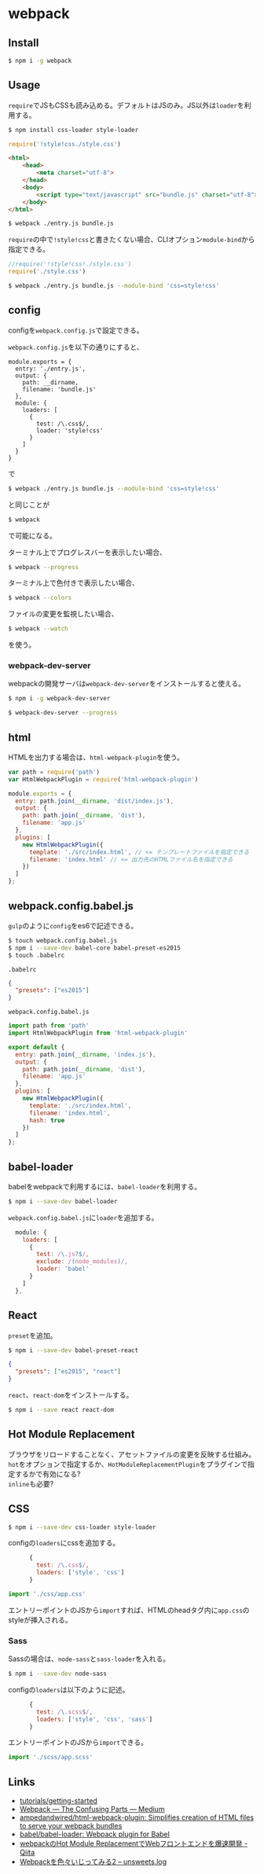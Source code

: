 # webpack

## Install

```sh
$ npm i -g webpack
```

## Usage

`require`でJSもCSSも読み込める。デフォルトはJSのみ。JS以外は`loader`を利用する。

```sh
$ npm install css-loader style-loader
```

```js
require('!style!css./style.css')
```

```html
<html>
    <head>
        <meta charset="utf-8">
    </head>
    <body>
        <script type="text/javascript" src="bundle.js" charset="utf-8"></script>
    </body>
</html>
```

```sh
$ webpack ./entry.js bundle.js
```

`require`の中で`!style!css`と書きたくない場合、CLIオプション`module-bind`から指定できる。

```js
//require('!style!css!./style.css')
require('./style.css')
```

```sh
$ webpack ./entry.js bundle.js --module-bind 'css=style!css'
```

## config

configを`webpack.config.js`で設定できる。

`webpack.config.js`を以下の通りにすると、
```
module.exports = {
  entry: './entry.js',
  output: {
    path: __dirname,
    filename: 'bundle.js'
  },
  module: {
    loaders: [
      {
        test: /\.css$/,
        loader: 'style!css'
      }
    ]
  }
}
```
で
```sh
$ webpack ./entry.js bundle.js --module-bind 'css=style!css'
```
と同じことが
```sh
$ webpack
```
で可能になる。

ターミナル上でプログレスバーを表示したい場合、
```sh
$ webpack --progress
```

ターミナル上で色付きで表示したい場合、
```sh
$ webpack --colors
```

ファイルの変更を監視したい場合、
```sh
$ webpack --watch
```
を使う。


### webpack-dev-server

webpackの開発サーバは`webpack-dev-server`をインストールすると使える。

```sh
$ npm i -g webpack-dev-server
```
```sh
$ webpack-dev-server --progress
```

## html

HTMLを出力する場合は、`html-webpack-plugin`を使う。

```js
var path = require('path')
var HtmlWebpackPlugin = require('html-webpack-plugin')

module.exports = {
  entry: path.join(__dirname, 'dist/index.js'),
  output: {
    path: path.join(__dirname, 'dist'),
    filename: 'app.js'
  },
  plugins: [
    new HtmlWebpackPlugin({
      template: './src/index.html', // <= テンプレートファイルを指定できる
      filename: 'index.html' // <= 出力先のHTMLファイル名を指定できる
    })
  ]
};
```

## webpack.config.babel.js

`gulp`のように`config`をes6で記述できる。

```sh
$ touch webpack.config.babel.js
$ npm i --save-dev babel-core babel-preset-es2015
$ touch .babelrc
```

`.babelrc`
```json
{
  "presets": ["es2015"]
}
```

`webpack.config.babel.js`
```js
import path from 'path'
import HtmlWebpackPlugin from 'html-webpack-plugin'

export default {
  entry: path.join(__dirname, 'index.js'),
  output: {
    path: path.join(__dirname, 'dist'),
    filename: 'app.js'
  },
  plugins: [
    new HtmlWebpackPlugin({
      template: './src/index.html',
      filename: 'index.html',
      hash: true
    })
  ]
};
```

## babel-loader

babelをwebpackで利用するには、`babel-loader`を利用する。

```sh
$ npm i --save-dev babel-loader
```
`webpack.config.babel.js`に`loader`を追加する。
```js
  module: {
    loaders: [
      {
        test: /\.js?$/,
        exclude: /(node_modules)/,
        loader: 'babel'
      }
    ]
  },
```

## React

`preset`を追加。
```sh
$ npm i --save-dev babel-preset-react
```
```json
{
  "presets": ["es2015", "react"]
}
```

`react`、`react-dom`をインストールする。
```sh
$ npm i --save react react-dom
```

## Hot Module Replacement

ブラウザをリロードすることなく、アセットファイルの変更を反映する仕組み。  
`hot`をオプションで指定するか、`HotModuleReplacementPlugin`をプラグインで指定するかで有効になる?  
`inline`も必要?  


## CSS

```sh
$ npm i --save-dev css-loader style-loader
```

configの`loaders`にcssを追加する。
```js
      {
        test: /\.css$/,
        loaders: ['style', 'css']
      }
```

```js
import './css/app.css'
```
エントリーポイントのJSから`import`すれば、HTMLのheadタグ内に`app.css`のstyleが挿入される。  


### Sass

Sassの場合は、`node-sass`と`sass-loader`を入れる。
```sh
$ npm i --save-dev node-sass
```

configの`loaders`は以下のように記述。
```js
      {
        test: /\.scss$/,
        loaders: ['style', 'css', 'sass']
      }
```

エントリーポイントのJSから`import`できる。
```js
import './scss/app.scss'
```


## Links

- [tutorials/getting-started](http://webpack.github.io/docs/tutorials/getting-started/)
- [Webpack — The Confusing Parts — Medium](https://medium.com/@rajaraodv/webpack-the-confusing-parts-58712f8fcad9#.9rnfc94gq)
- [ampedandwired/html-webpack-plugin: Simplifies creation of HTML files to serve your webpack bundles](https://github.com/ampedandwired/html-webpack-plugin)
- [babel/babel-loader: Webpack plugin for Babel](https://github.com/babel/babel-loader)
- [webpackのHot Module ReplacementでWebフロントエンドを爆速開発 - Qiita](http://qiita.com/sergeant-wizard/items/60b557fc1c763f0a1531)
- [Webpackを色々いじってみる2 – unsweets.log](http://blog.unsweets.net/2016/03/webpack2.html)

